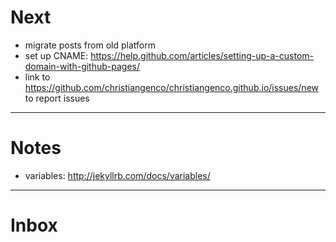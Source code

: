 # Next

* migrate posts from old platform
* set up CNAME: https://help.github.com/articles/setting-up-a-custom-domain-with-github-pages/
* link to https://github.com/christiangenco/christiangenco.github.io/issues/new to report issues

---

# Notes

* variables: http://jekyllrb.com/docs/variables/

---

# Inbox
